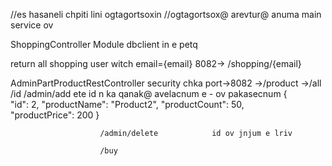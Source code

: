 //es hasaneli chpiti lini ogtagortsoxin
//ogtagortsox@ arevtur@ anuma main service ov


ShoppingController Module dbclient in e petq

return all shopping user witch email={email}
8082->
        /shopping/{email} 



AdminPartProductRestController security chka
port->8082
            ->/product
                        ->/all
                        /id
                        /admin/add               ete id n ka qanak@ avelacnum e - ov pakasecnum
                            {       
                            "id": 2,
                            "productName": "Product2",
                            "productCount": 50,         
                            "productPrice": 200
                            }
                        
                        /admin/delete            id ov jnjum e lriv

                        /buy




